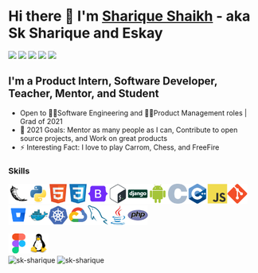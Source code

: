 # Hi there 👋  I'm [Sharique Shaikh](https://sk-sharique.github.io/me/) - aka Sk Sharique and Eskay

[<img height="30" src="https://img.shields.io/badge/linkedin-blue.svg?&style=for-the-badge&logo=linkedin&logoColor=white" />][linkedIn]
[<img height="30" src="https://img.shields.io/badge/twitter-%231DA1F2.svg?&style=for-the-badge&logo=twitter&logoColor=white" />][twitter]
[<img height="30" src = "https://img.shields.io/badge/Youtube-%23E4405F.svg?&style=for-the-badge&logo=Youtube&logoColor=white">][youtube] 
<a href="mailto:sharique.shaikh.0123@gmail.com" style="text-decoration:none"><img height="30" src = "https://img.shields.io/badge/gmail-c14438?&style=for-the-badge&logo=gmail&logoColor=white"></a>
[<img height="30" src="https://img.shields.io/badge/-Medium-000000.svg?&style=for-the-badge&logo=Medium&logoColor=white" />][medium]

<h2>I'm a Product Intern, Software Developer, Teacher, Mentor, and Student</h2>

- Open to :man_technologist:Software Engineering and :man_office_worker:Product Management roles | Grad of 2021
- 🎯 2021 Goals: Mentor as many people as I can, Contribute to open source projects, and Work on great products
- ⚡ Interesting Fact: I love to play Carrom, Chess, and FreeFire

<h3>Skills</h3>

<p align="left"><img src="https://github.com/devicons/devicon/blob/master/icons/flask/flask-original.svg" alt="Flask" title="Flask" width="40" height="40"/><img src="https://github.com/devicons/devicon/blob/master/icons/python/python-original.svg" alt="Python" title="Python" width="40" height="40"/><img src="https://github.com/devicons/devicon/blob/master/icons/html5/html5-original.svg" alt="HTML" title="HTML" width="40" height="40"/><img src="https://github.com/devicons/devicon/blob/master/icons/css3/css3-original.svg" alt="CSS" title="CSS" width="40" height="40"/><img src="https://github.com/devicons/devicon/blob/master/icons/bootstrap/bootstrap-plain.svg" alt="Bootstrap" title="Bootstrap" width="40" height="40"/><img src="https://github.com/devicons/devicon/blob/master/icons/bash/bash-original.svg" alt="Bash" title="Bash" width="40" height="40"/><img src="https://github.com/devicons/devicon/blob/master/icons/django/django-original.svg" alt="Django" title="Django" width="40" height="40"/><img src="https://github.com/devicons/devicon/blob/master/icons/android/android-original.svg" alt="Android" title="Android" width="40" height="40"/><img src="https://github.com/devicons/devicon/blob/master/icons/c/c-original.svg" alt="C" title="C" width="40" height="40"/><img src="https://github.com/devicons/devicon/blob/master/icons/cplusplus/cplusplus-original.svg" alt="C++" title="C++" width="40" height="40"/><img src="https://github.com/devicons/devicon/blob/master/icons/javascript/javascript-original.svg" alt="JavaScript" title="JavaScript" width="40" height="40"/><img src="https://github.com/devicons/devicon/blob/master/icons/git/git-original.svg" alt="Git" title="Git" width="40" height="40"/><img src="https://github.com/devicons/devicon/blob/master/icons/bitbucket/bitbucket-original.svg" alt="BitBucket" title="BitBucket" width="40" height="40"/><img src="https://github.com/devicons/devicon/blob/master/icons/docker/docker-original.svg" alt="Docker" title="Docker" width="40" height="40"/><img src="https://github.com/devicons/devicon/blob/master/icons/kubernetes/kubernetes-plain.svg" alt="Kubernetes" title="Kubernetes" width="40" height="40"/><img src="https://github.com/devicons/devicon/blob/master/icons/googlecloud/googlecloud-original.svg" alt="Google Cloud" title="Google Cloud" width="40" height="40"/><img src="https://github.com/devicons/devicon/blob/master/icons/mysql/mysql-original.svg" alt="MySQL" title="MySQL" width="40" height="40"/><img src="https://github.com/devicons/devicon/blob/master/icons/java/java-original.svg" alt="Java" title="Java" width="40" height="40"/><img src="https://github.com/devicons/devicon/blob/master/icons/php/php-original.svg" alt="PHP" title="PHP" width="40" height="40"/></p><img src="https://github.com/devicons/devicon/blob/master/icons/figma/figma-original.svg" alt="Figma" title="Figma" width="40" height="40"/><img src="https://github.com/devicons/devicon/blob/master/icons/linux/linux-original.svg" alt="Linux" title="Linux" width="40" height="40"/>

<br/>

<img align="center" src="https://github-readme-stats-anuraghazra1.vercel.app/api/top-langs/?username=sk-sharique&layout=compact&theme=monokai&langs_count=10" alt="sk-sharique" />

<img align="center" src="https://github-readme-stats.vercel.app/api?username=sk-sharique&show_icons=true&include_all_commits=true&count_private=true&theme=monokai" alt="sk-sharique" />

[website]: https://sk-sharique.github.io/me/
[linkedin]: https://www.linkedin.com/in/sharique-shaikh/
[twitter]: https://twitter.com/iamsksharique
[youtube]: https://www.youtube.com/channel/UC2RzsDPnQ-9onbAbXiG8-7A
[medium]: https://medium.com/@sk_sharique
